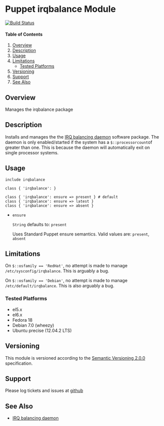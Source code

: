 Puppet irqbalance Module
========================

[![Build Status](https://travis-ci.org/jhoblitt/puppet-irqbalance.png)](https://travis-ci.org/jhoblitt/puppet-irqbalance)

#### Table of Contents

1. [Overview](#overview)
2. [Description](#description)
3. [Usage](#usage)
4. [Limitations](#limitations)
    * [Tested Platforms](#tested-platforms)
5. [Versioning](#versioning)
6. [Support](#support)
7. [See Also](#see-also)


Overview
--------

Manages the irqbalance package


Description
-----------

Installs and manages the the [IRQ balancing
daemon](https://github.com/Irqbalance/irqbalance) software package.  The daemon
is only enabled/started if the system has a `$::processorcount`of greater than
one.  This is because the daemon will automatically exit on single processor
systems.


Usage
-----

```puppet
include irqbalance

class { 'irqbalance': }

class { 'irqbalance': ensure => present } # default
class { 'irqbalance': ensure => latest }
class { 'irqbalance': ensure => absent }
```

 * `ensure`

    `String` defaults to: `present`

    Uses Standard Puppet ensure semantics.
    Valid values are: `present`, `absent`


Limitations
-----------

On `$::osfamily == 'RedHat'`, no attempt is made to manage
`/etc/sysconfig/irqbalance`.  This is arguably a bug.

On `$::osfamily == 'Debian'`, no attempt is made to manage
`/etc/default/irqbalance`.  This is also arguably a bug.

### Tested Platforms

 * el5.x
 * el6.x
 * Fedora 18
 * Debian 7.0 (wheezy)
 * Ubuntu precise (12.04.2 LTS)


Versioning
----------

This module is versioned according to the [Semantic Versioning
2.0.0](http://semver.org/spec/v2.0.0.html) specification.


Support
-------

Please log tickets and issues at
[github](https://github.com/jhoblitt/puppet-irqbalance/issues)


See Also
--------

 * [IRQ balancing daemon](https://github.com/Irqbalance/irqbalance)
